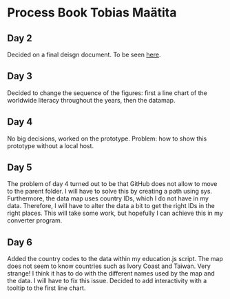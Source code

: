 # Process Book Tobias Maätita

## Day 2
Decided on a final deisgn document. To be seen [here](https://github.com/tobiasmaatita/project/tree/master/DESIGN.md).

## Day 3
Decided to change the sequence of the figures: first a line chart of the worldwide literacy
throughout the years, then the datamap.

## Day 4
No big decisions, worked on the prototype. Problem: how to show this prototype
without a local host.

## Day 5
The problem of day 4 turned out to be that GitHub does not allow to move to the parent folder.
I will have to solve this by creating a path using sys. Furthermore, the data map uses country
IDs, which I do not have in my data. Therefore, I will have to alter the data a bit
to get the right IDs in the right places. This will take some work, but hopefully I
can achieve this in my converter program.

## Day 6
Added the country codes to the data within my education.js script. The map does not
seem to know countries such as Ivory Coast and Taiwan. Very strange! I think it has
to do with the different names used by the map and the data. I will have to fix this issue.
  Decided to add interactivity with a tooltip to the first line chart. 

